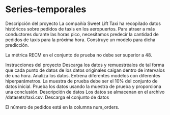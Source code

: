 # Series-temporales

Descripción del proyecto
La compañía Sweet Lift Taxi ha recopilado datos históricos sobre pedidos de taxis en los aeropuertos. Para atraer a más conductores durante las horas pico, necesitamos predecir la cantidad de pedidos de taxis para la próxima hora. Construye un modelo para dicha predicción.

La métrica RECM en el conjunto de prueba no debe ser superior a 48.

Instrucciones del proyecto
Descarga los datos y remuestréalos de tal forma que cada punto de datos de los datos originales caigan dentro de intervalos de una hora.
Analiza los datos.
Entrena diferentes modelos con diferentes hiperparámetros. La muestra de prueba debe ser el 10% del conjunto de datos inicial.
Prueba los datos usando la muestra de prueba y proporciona una conclusión.
Descripción de datos
Los datos se almacenan en el archivo /datasets/taxi.csv.  Descarga el conjunto de datos

El número de pedidos está en la columna num_orders.
